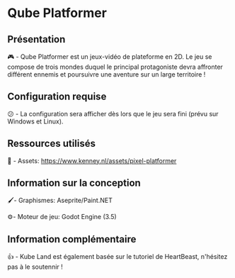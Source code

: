 # Qube Platformer
## Présentation 
🎮 - Qube Platformer est un jeux-vidéo de plateforme en 2D. Le jeu se compose de trois mondes duquel le principal protagoniste devra affronter différent ennemis et poursuivre une aventure sur un large territoire !

## Configuration requise
😕 - La configuration sera afficher dès lors que le jeu sera fini (prévu sur Windows et Linux).
## Ressources utilisés
🎨 - Assets: https://www.kenney.nl/assets/pixel-platformer
## Information sur la conception
<p>🖌️- Graphismes: Aseprite/Paint.NET</p>
⚙️- Moteur de jeu: Godot Engine (3.5)

## Information complémentaire
:+1: - Kube Land est également basée sur le tutoriel de HeartBeast, n'hésitez pas à le soutennir ! 


 

